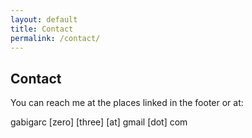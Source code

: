 ```yaml
---
layout: default
title: Contact
permalink: /contact/
---
```


## Contact

You can reach me at the places linked in the footer or at:

gabigarc [zero] [three] [at] gmail [dot] com